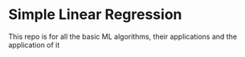 # Simple Linear Regression
This repo is for all the basic ML algorithms, their applications and the application of it
